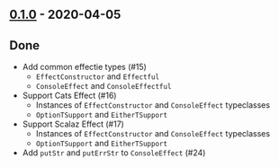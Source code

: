 ## [0.1.0](https://github.com/Kevin-Lee/effectie/issues?utf8=%E2%9C%93&q=is%3Aissue+is%3Aclosed+milestone%3A%22milestone1%22) - 2020-04-05

## Done
* Add common effectie types (#15)
  * `EffectConstructor` and `Effectful`
  * `ConsoleEffect` and `ConsoleEffectful`
* Support Cats Effect (#16)
  * Instances of `EffectConstructor` and `ConsoleEffect` typeclasses
  * `OptionTSupport` and `EitherTSupport` 
* Support Scalaz Effect (#17)
  * Instances of `EffectConstructor` and `ConsoleEffect` typeclasses
  * `OptionTSupport` and `EitherTSupport` 
* Add `putStr` and `putErrStr` to `ConsoleEffect` (#24)
